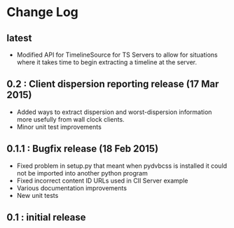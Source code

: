 # Change Log

## latest

* Modified API for TimelineSource for TS Servers to allow for situations where it takes time to begin extracting a timeline at the server.


## 0.2 : Client dispersion reporting release (17 Mar 2015)

* Added ways to extract dispersion and worst-dispersion information more usefully from wall clock clients.
* Minor unit test improvements

## 0.1.1 : Bugfix release (18 Feb 2015)

* Fixed problem in setup.py that meant when pydvbcss is installed it could not be imported into another python program
* Fixed incorrect content ID URLs used in CII Server example
* Various documentation improvements
* New unit tests

## 0.1 : initial release
